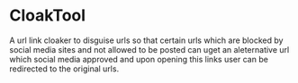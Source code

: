 # CloakTool

 A url link cloaker to disguise urls so that certain urls which are blocked by social media sites and not allowed to be posted can uget an aleternative url which social media approved and upon opening this links user can be redirected to the original urls.
